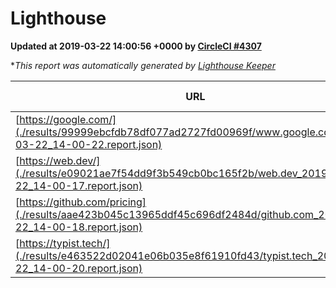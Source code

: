 
# Lighthouse

**Updated at 2019-03-22 14:00:56 +0000 by [CircleCI #4307](https://circleci.com/gh/ItinerisLtd/lighthouse-keeper-example/4307)**

**This report was automatically generated by [Lighthouse Keeper](https://github.com/itinerisltd/lighthouse-keeper)*

| URL | Performance | Accessibility | Best Practices | SEO | PWA | Updated At |
| --- | --- | --- | --- | --- | --- | --- |
| [https://google.com/](./results/99999ebcfdb78df077ad2727fd00969f/www.google.com_2019-03-22_14-00-22.report.json) | 0.92 | 0.71 | 0.93 | 0.82 | 0.58 | 2019-03-22T14:00:22.805Z |
| [https://web.dev/](./results/e09021ae7f54dd9f3b549cb0bc165f2b/web.dev_2019-03-22_14-00-17.report.json) | 0.93 | 0.93 | 0.93 | 0.96 | 1 | 2019-03-22T14:00:17.954Z |
| [https://github.com/pricing](./results/aae423b045c13965ddf45c696df2484d/github.com_2019-03-22_14-00-18.report.json) | 0.86 | 0.89 | 0.93 | 0.9 | 0.58 | 2019-03-22T14:00:18.306Z |
| [https://typist.tech/](./results/e463522d02041e06b035e8f61910fd43/typist.tech_2019-03-22_14-00-20.report.json) | 1 |  |  |  |  | 2019-03-22T14:00:20.956Z |

